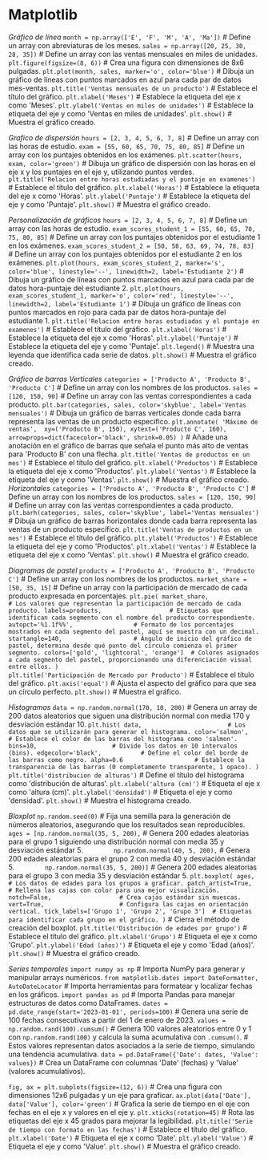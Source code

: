 # Matplotlib
_Gráfico de línea_
`month = np.array(['E', 'F', 'M', 'A', 'Ma'])`                # Define un array con abreviaturas de los meses.
`sales = np.array([20, 25, 30, 28, 35])`                     # Define un array con las ventas mensuales en miles de unidades.
`plt.figure(figsize=(8, 6))`                                 # Crea una figura con dimensiones de 8x6 pulgadas.
`plt.plot(month, sales, marker='o', color='blue')`           # Dibuja un gráfico de líneas con puntos marcados en azul para cada par de datos mes-ventas.
`plt.title('Ventas mensuales de un producto')`               # Establece el título del gráfico.
`plt.xlabel('Meses')`                                        # Establece la etiqueta del eje x como 'Meses'.
`plt.ylabel('Ventas en miles de unidades')`                  # Establece la etiqueta del eje y como 'Ventas en miles de unidades'.
`plt.show()`                                                 # Muestra el gráfico creado.

_Grafico de dispersión_ 
`hours = [2, 3, 4, 5, 6, 7, 8]`              # Define un array con las horas de estudio.
`exam = [55, 60, 65, 70, 75, 80, 85]`        # Define un array con los puntajes obtenidos en los exámenes.
`plt.scatter(hours, exam, color='green')`    # Dibuja un gráfico de dispersión con las horas en el eje x y los puntajes en el eje y, utilizando puntos verdes.
`plt.title('Relacion entre horas estudiadas y el puntaje en examenes')`  # Establece el título del gráfico.
`plt.xlabel('Horas')`                        # Establece la etiqueta del eje x como 'Horas'.
`plt.ylabel('Puntaje')`                      # Establece la etiqueta del eje y como 'Puntaje'.
`plt.show()`                                 # Muestra el gráfico creado.

_Personalización de gráficos_
`hours = [2, 3, 4, 5, 6, 7, 8]`                                  # Define un array con las horas de estudio.
`exam_scores_student_1 = [55, 60, 65, 70, 75, 80, 85]`           # Define un array con los puntajes obtenidos por el estudiante 1 en los exámenes.
`exam_scores_student_2 = [50, 58, 63, 69, 74, 78, 83]`           # Define un array con los puntajes obtenidos por el estudiante 2 en los exámenes.
`plt.plot(hours, exam_scores_student_2, marker='s', color='blue', linestyle='--', linewidth=2, label='Estudiante 2')`  # Dibuja un gráfico de líneas con puntos marcados en azul para cada par de datos hora-puntaje del estudiante 2.
`plt.plot(hours, exam_scores_student_1, marker='o', color='red', linestyle='--', linewidth=2, label='Estudiante 1')`  # Dibuja un gráfico de líneas con puntos marcados en rojo para cada par de datos hora-puntaje del estudiante 1.
`plt.title('Relacion entre horas estudiadas y el puntaje en examenes')`  # Establece el título del gráfico.
`plt.xlabel('Horas')`                                            # Establece la etiqueta del eje x como 'Horas'.
`plt.ylabel('Puntaje')`                                         # Establece la etiqueta del eje y como 'Puntaje'.
`plt.legend()`                                                  # Muestra una leyenda que identifica cada serie de datos.
`plt.show()`                                                    # Muestra el gráfico creado.

_Gráfico de barras_
_Verticales_
`categories = ['Producto A', 'Producto B', 'Producto C']`             # Define un array con los nombres de los productos.
`sales = [120, 150, 90]`                                             # Define un array con las ventas correspondientes a cada producto.
`plt.bar(categories, sales, color='skyblue', label='Ventas mensuales')` # Dibuja un gráfico de barras verticales donde cada barra representa las ventas de un producto específico.
`plt.annotate(
    'Máximo de ventas', 
    xy=('Producto B', 150), xytext=('Producto C', 160),
    arrowprops=dict(facecolor='black', shrink=0.05)
)`                                                                     # Añade una anotación en el gráfico de barras que señala el punto más alto de ventas para 'Producto B' con una flecha.
`plt.title('Ventas de productos en un mes')`                           # Establece el título del gráfico.
`plt.xlabel('Productos')`                                             # Establece la etiqueta del eje x como 'Productos'.
`plt.ylabel('Ventas')`                                                # Establece la etiqueta del eje y como 'Ventas'.
`plt.show()`                                                          # Muestra el gráfico creado.
_Horizontales_
`categories = ['Producto A', 'Producto B', 'Producto C']`             # Define un array con los nombres de los productos.
`sales = [120, 150, 90]`                                             # Define un array con las ventas correspondientes a cada producto.
`plt.barh(categories, sales, color='skyblue', label='Ventas mensuales')` # Dibuja un gráfico de barras horizontales donde cada barra representa las ventas de un producto específico.
`plt.title('Ventas de productos en un mes')`                           # Establece el título del gráfico.
`plt.ylabel('Productos')`                                             # Establece la etiqueta del eje y como 'Productos'.
`plt.xlabel('Ventas')`                                                # Establece la etiqueta del eje x como 'Ventas'.
`plt.show()`                                                          # Muestra el gráfico creado.

_Diagramas de pastel_
`products = ['Producto A', 'Producto B', 'Producto C']`               # Define un array con los nombres de los productos.
`market_share = [50, 35, 15]`                                         # Define un array con la participación de mercado de cada producto expresada en porcentajes.
`plt.pie(
    market_share,                      # Los valores que representan la participación de mercado de cada producto.
    labels=products,                   # Etiquetas que identifican cada segmento con el nombre del producto correspondiente.
    autopct='%1.1f%%',                 # Formato de los porcentajes mostrados en cada segmento del pastel, aquí se muestra con un decimal.
    startangle=140,                    # Ángulo de inicio del gráfico de pastel, determina desde qué punto del círculo comienza el primer segmento.
    colors=['gold', 'lightcoral', 'orange']  # Colores asignados a cada segmento del pastel, proporcionando una diferenciación visual entre ellos.
)`  
`plt.title('Participación de Mercado por Producto')`                  # Establece el título del gráfico.
`plt.axis('equal')`                                                   # Ajusta el aspecto del gráfico para que sea un círculo perfecto.
`plt.show()`                                                          # Muestra el gráfico.

_Histogramas_
`data = np.random.normal(170, 10, 200)`                   # Genera un array de 200 datos aleatorios que siguen una distribución normal con media 170 y desviación estándar 10.
`plt.hist(
    data,                        # Los datos que se utilizarán para generar el histograma.
    color='salmon',              # Establece el color de las barras del histograma como 'salmon'.
    bins=10,                     # Divide los datos en 10 intervalos (bins).
    edgecolor='black',           # Define el color del borde de las barras como negro.
    alpha=0.6                    # Establece la transparencia de las barras (0 completamente transparente, 1 opaco).
)`
`plt.title('distribucion de alturas')`                          # Define el título del histograma como 'distribución de alturas'.
`plt.xlabel('altura (cm)')`                                    # Etiqueta el eje x como 'altura (cm)'.
`plt.ylabel('densidad')`                                       # Etiqueta el eje y como 'densidad'.
`plt.show()`                                                   # Muestra el histograma creado.

_Bloxplot_
`np.random.seed(0)`                                # Fija una semilla para la generación de números aleatorios, asegurando que los resultados sean reproducibles.
`ages = [np.random.normal(35, 5, 200),`           # Genera 200 edades aleatorias para el grupo 1 siguiendo una distribución normal con media 35 y desviación estándar 5.
`        np.random.normal(40, 5, 200),`           # Genera 200 edades aleatorias para el grupo 2 con media 40 y desviación estándar 5.
`        np.random.normal(35, 5, 200)]`           # Genera 200 edades aleatorias para el grupo 3 con media 35 y desviación estándar 5.
`plt.boxplot(
    ages,                          # Los datos de edades para los grupos a graficar.
    patch_artist=True,             # Rellena las cajas con color para una mejor visualización.
    notch=False,                   # Crea cajas estándar sin muescas.
    vert=True,                     # Configura las cajas en orientación vertical.
    tick_labels=['Grupo 1', 'Grupo 2', 'Grupo 3']  # Etiquetas para identificar cada grupo en el gráfico.
)`                                  # Cierra el método de creación del boxplot.
`plt.title('Distribución de edades por grupo')`      # Establece el título del gráfico.
`plt.xlabel('Grupo')`                                # Etiqueta el eje x como 'Grupo'.
`plt.ylabel('Edad (años)')`                          # Etiqueta el eje y como 'Edad (años)'.
`plt.show()`                                         # Muestra el gráfico creado.
                                                  


_Series temporales_
`import numpy as np`                                           # Importa NumPy para generar y manipular arrays numéricos.
`from matplotlib.dates import DateFormatter, AutoDateLocator` # Importa herramientas para formatear y localizar fechas en los gráficos.
`import pandas as pd`                                          # Importa Pandas para manejar estructuras de datos como DataFrames.
`dates = pd.date_range(start='2023-01-01', periods=100)`      # Genera una serie de 100 fechas consecutivas a partir del 1 de enero de 2023.
`values = np.random.rand(100).cumsum()`         # Genera 100 valores aleatorios entre 0 y 1 con `np.random.rand(100)` y calcula la suma acumulativa con `.cumsum()`. 
                                               # Estos valores representan datos asociados a la serie de tiempo, simulando una tendencia acumulativa.
`data = pd.DataFrame({'Date': dates, 'Value': values})`       # Crea un DataFrame con columnas 'Date' (fechas) y 'Value' (valores acumulativos).

`fig, ax = plt.subplots(figsize=(12, 6))`                     # Crea una figura con dimensiones 12x6 pulgadas y un eje para graficar.
`ax.plot(data['Date'], data['Value'], color='green')`         # Grafica la serie de tiempo en el eje con fechas en el eje x y valores en el eje y.
`plt.xticks(rotation=45)`                                     # Rota las etiquetas del eje x 45 grados para mejorar la legibilidad.
`plt.title('Serie de tiempo con formato en las fechas')`      # Establece el título del gráfico.
`plt.xlabel('Date')`                                          # Etiqueta el eje x como 'Date'.
`plt.ylabel('Value')`                                         # Etiqueta el eje y como 'Value'.
`plt.show()`                                                  # Muestra el gráfico creado.
